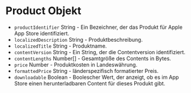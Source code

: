 # Product Objekt

* `productIdentifier` String - Ein Bezeichner, der das Produkt für Apple App Store identifiziert.
* `localizedDescription` String - Produktbeschreibung.
* `localizedTitle` String - Produktname.
* `contentVersion` String - Ein String, der die Contentversion identifiziert.
* `contentLengths` Number[] - Gesamtgröße des Contents in Bytes.
* `price` Number - Produktkosten in Landeswährung.
* `formattedPrice` String - länderspezifisch formatierter Preis.
* `downloadable` Boolean - Boolescher Wert, der anzeigt, ob es im App Store einen herunterladbaren Content für dieses Produkt gibt.